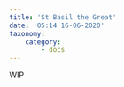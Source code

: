 ```yaml
---
title: 'St Basil the Great'
date: '05:14 16-06-2020'
taxonomy:
    category:
        - docs
---
```


WIP